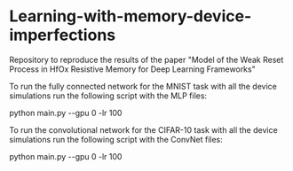 # Learning-with-memory-device-imperfections
Repository to reproduce the results of the paper "Model of the Weak Reset Process in HfOx Resistive Memory for Deep Learning Frameworks"

To run the fully connected network for the MNIST task with all the device simulations run the following script with the MLP files:

python main.py --gpu 0 -lr 100

To run the convolutional network for the CIFAR-10 task with all the device simulations run the following script with the ConvNet files:

python main.py --gpu 0 -lr 100
